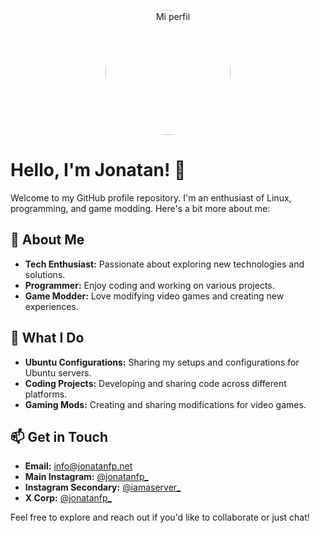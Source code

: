 <p align="center">
   <img align="center" width="200" style="border-radius: 50%;" src="https://avatars.githubusercontent.com/u/149680106?v=4" alt="Mi perfil" />
</p>

# Hello, I'm Jonatan! 👋

Welcome to my GitHub profile repository. I'm an enthusiast of Linux, programming, and game modding. Here's a bit more about me:

## 🌟 About Me
- **Tech Enthusiast:** Passionate about exploring new technologies and solutions.
- **Programmer:** Enjoy coding and working on various projects.
- **Game Modder:** Love modifying video games and creating new experiences.

## 🚀 What I Do
- **Ubuntu Configurations:** Sharing my setups and configurations for Ubuntu servers.
- **Coding Projects:** Developing and sharing code across different platforms.
- **Gaming Mods:** Creating and sharing modifications for video games.

## 📫 Get in Touch
- **Email:** [info@jonatanfp.net](mailto:info@jonatanfp.net)
- **Main Instagram:** [@jonatanfp_](https://instagram.com/jonatanfp_)
- **Instagram Secondary:** [@iamaserver_](https://instagram.com/iamaserver_)
- **X Corp:** [@jonatanfp_](https://twitter.com/jonatanfp_)

Feel free to explore and reach out if you'd like to collaborate or just chat!